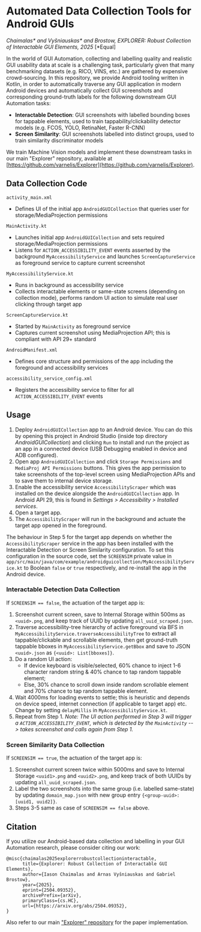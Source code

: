 # Automated Data Collection Tools for Android GUIs
_Chaimalas* and Vyšniauskas* and Brostow, EXPLORER: Robust Collection of Interactable GUI Elements, 2025_ [*Equal]

In the world of GUI Automation, collecting and labelling quality and realistic GUI usability data at scale is a challenging task, particularly given that many benchmarking datasets (e.g. RICO, VINS, etc.) are gathered by expensive crowd-sourcing. In this repository, we provide Android tooling written in Kotlin, in order to automatically traverse any GUI application in modern Android devices and automatically collect GUI screenshots and corresponding ground-truth labels for the following downstream GUI Automation tasks:
- **Interactable Detection**: GUI screenshots with labelled bounding boxes for tappable elements, used to train tappability/clickability detector models (e.g. FCOS, YOLO, RetinaNet, Faster R-CNN)
- **Screen Similarity**: GUI screenshots labelled into distinct groups, used to train similarity discriminator models

We train Machine Vision models and implement these downstream tasks in our main "Explorer" repository, available at [https://github.com/varnelis/Explorer](https://github.com/varnelis/Explorer).

## Data Collection Code

```activity_main.xml```
- Defines UI of the initial app ```AndroidGUICollection``` that queries user for storage/MediaProjection permissions

```MainActivity.kt```
- Launches initial app ```AndroidGUICollection``` and sets required storage/MediaProjection permissions
- Listens for ```ACTION_ACCESSIBILITY_EVENT``` events asserted by the background ```MyAccessibilityService``` and launches ```ScreenCaptureService``` as foreground service to capture current screenshot

```MyAccessibilityService.kt```
- Runs in background as accessibility service
- Collects interactable elements or same-state screens (depending on collection mode), performs random UI action to simulate real user clicking through target app

```ScreenCaptureService.kt```
- Started by ```MainActivity``` as foreground service
- Captures current screenshot using MediaProjection API; this is compliant with API 29+ standard

```AndroidManifest.xml```
- Defines core structure and permissions of the app including the foreground and accessibility services

```accessibility_service_config.xml```
- Registers the accessibility service to filter for all ```ACTION_ACCESSIBILITY_EVENT``` events

## Usage
1. Deploy ```AndroidGUICollection``` app to an Android device. You can do this by opening this project in Android Studio (inside top directory _AndroidGUICollection_) and clicking ```Run``` to install and run the project as an app in a connected device (USB Debugging enabled in device and ADB configured).
2. Open app ```AndroidGUICollection``` and click ```Storage Permissions``` and ```MediaProj API Permissions``` buttons. This gives the app permission to take screenshots of the top-level screen using MediaProjection APIs and to save them to internal device storage.
3. Enable the accessibility service ```AccessibilityScraper``` which was installed on the device alongside the ```AndroidGUICollection``` app. In Android API 29, this is found in _Settings > Accessibility > Installed services_.
4. Open a target app.
5. The ```AccessibilityScraper``` will run in the background and actuate the target app opened in the foreground.

The behaviour in Step 5 for the target app depends on whether the ```AccessibilityScraper``` service in the app has been installed with the Interactable Detection or Screen Similarity configuration. To set this configuration in the source code, set the ```SCREENSIM``` private value in ```app/src/main/java/com/example/androidguicollection/MyAccessibilityService.kt``` to Boolean ```false``` or ```true``` respectively, and re-install the app in the Android device.

### Interactable Detection Data Collection
If ```SCREENSIM == false```, the actuation of the target app is:
1. Screenshot current screen, save to Internal Storage within 500ms as ```<uuid>.png```, and keep track of UUID by updating ```all_uuid_scraped.json```.
2. Traverse accessibility-tree hierarchy of active foreground via BFS in ```MyAccessibilityService.traverseAccessibilityTree``` to extract all tappable/clickable and scrollable elements, then get ground-truth tappable bboxes in ```MyAccessibilityService.getBbox``` and save to JSON ```<uuid>.json``` as ```{<uuid>: List[bboxes]}```.
3. Do a random UI action:
    - If device keyboard is visible/selected, 60% chance to inject 1-6 character random string & 40% chance to tap random tappable element;
    - Else, 30% chance to scroll down inside random scrollable element and 70% chance to tap random tappable element.
4. Wait 4000ms for loading events to settle; this is heuristic and depends on device speed, internet connection (if applicable to target app) etc. Change by setting ```delayMillis``` in ```MyAccessibilityService.kt```.
5. Repeat from Step 1. _Note: The UI action performed in Step 3 will trigger a ```ACTION_ACCESSIBILITY_EVENT```, which is detected by the ```MainActivity``` --> takes screenshot and calls again from Step 1._

### Screen Similarity Data Collection
If ```SCREENSIM == true```, the actuation of the target app is:
1. Screenshot current screen twice within 5000ms and save to Internal Storage ```<uuid1>.png``` and ```<uuid2>.png```, and keep track of both UUIDs by updating ```all_uuid_scraped.json```.
2. Label the two screenshots into the same group (i.e. labelled same-state) by updating ```domain_map.json``` with new group entry ```{<group-uuid>: [uuid1, uuid2]}```.
3. Steps 3-5 same as case of ```SCREENSIM == false``` above.

## Citation
If you utilize our Android-based data collection and labelling in your GUI Automation research, please consider citing our work:
```
@misc{chaimalas2025explorerrobustcollectioninteractable,
      title={Explorer: Robust Collection of Interactable GUI Elements}, 
      author={Iason Chaimalas and Arnas Vyšniauskas and Gabriel Brostow},
      year={2025},
      eprint={2504.09352},
      archivePrefix={arXiv},
      primaryClass={cs.HC},
      url={https://arxiv.org/abs/2504.09352}, 
}
```

Also refer to our main ["Explorer" repository](https://github.com/varnelis/Explorer) for the paper implementation.
